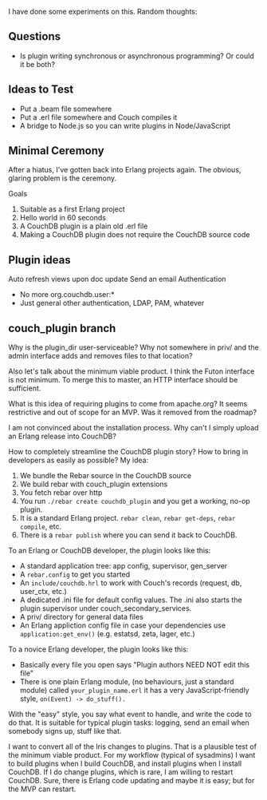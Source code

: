 I have done some experiments on this. Random thoughts:

## Questions

* Is plugin writing synchronous or asynchronous programming? Or could it be both?

## Ideas to Test

* Put a .beam file somewhere
* Put a .erl file somewhere and Couch compiles it
* A bridge to Node.js so you can write plugins in Node/JavaScript

## Minimal Ceremony

After a hiatus, I've gotten back into Erlang projects again. The obvious, glaring problem is the ceremony.

Goals

1. Suitable as a first Erlang project
2. Hello world in 60 seconds
3. A CouchDB plugin is a plain old .erl file
3. Making a CouchDB plugin does not require the CouchDB source code

## Plugin ideas

Auto refresh views upon doc update
Send an email
Authentication
 * No more org.couchdb.user:*
 * Just general other authentication, LDAP, PAM, whatever

## couch_plugin branch

Why is the plugin_dir user-serviceable? Why not somewhere in priv/ and the admin interface
adds and removes files to that location?

Also let's talk about the minimum viable product. I think the Futon interface is not minimum. To merge this to master, an HTTP interface should be sufficient.

What is this idea of requiring plugins to come from apache.org? It seems restrictive and out of scope for an MVP. Was it removed from the roadmap?

I am not convinced about the installation process. Why can't I simply upload an Erlang release into CouchDB?

How to completely streamline the CouchDB plugin story? How to bring in developers as easily as possible? My idea:

1. We bundle the Rebar source in the CouchDB source
2. We build rebar with couch_plugin extensions
3. You fetch rebar over http
4. You run `./rebar create couchdb_plugin` and you get a working, no-op plugin.
6. It is a standard Erlang project. `rebar clean`, `rebar get-deps`, `rebar compile`, etc.
7. There is a `rebar publish` where you can send it back to CouchDB.

To an Erlang or CouchDB developer, the plugin looks like this:

* A standard application tree: app config, supervisor, gen_server
* A `rebar.config` to get you started
* An `include/couchdb.hrl` to work with Couch's records (request, db, user_ctx, etc.)
* A dedicated .ini file for default config values. The .ini also starts the plugin supervisor under couch_secondary_services.
* A priv/ directory for general data files
* An Erlang appliction config file in case your dependencies use `application:get_env()` (e.g. estatsd, zeta, lager, etc.)

To a novice Erlang developer, the plugin looks like this:

* Basically every file you open says "Plugin authors NEED NOT edit this file"
* There is one plain Erlang module, (no behaviours, just a standard module) called `your_plugin_name.erl` it has a very JavaScript-friendly style, `on(Event) -> do_stuff().`

With the "easy" style, you say what event to handle, and write the code to do that. It is suitable for typical plugin tasks: logging, send an email when somebody signs up, stuff like that.

I want to convert all of the Iris changes to plugins. That is a plausible test of the minimum viable product. For my workflow (typical of sysadmins) I want to build plugins when I build CouchDB, and install plugins when I install CouchDB. If I do change plugins, which is rare, I am willing to restart CouchDB. Sure, there is Erlang code updating and maybe it is easy; but for the MVP can restart.
